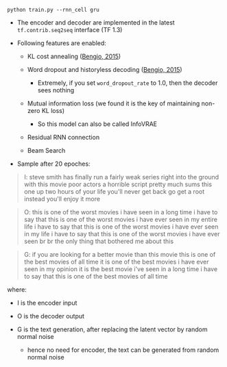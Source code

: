 ```
python train.py --rnn_cell gru
```
* The encoder and decoder are implemented in the latest ```tf.contrib.seq2seq``` interface (TF 1.3)

* Following features are enabled:

  * KL cost annealing ([Bengio, 2015](https://arxiv.org/abs/1511.06349))
  
  * Word dropout and historyless decoding ([Bengio, 2015](https://arxiv.org/abs/1511.06349))
    * Extremely, if you set ```word_dropout_rate``` to 1.0, then the decoder sees nothing
  
  * Mutual information loss (we found it is the key of maintaining non-zero KL loss)
    * So this model can also be called InfoVRAE
  
  * Residual RNN connection
  
  * Beam Search

* Sample after 20 epoches:
> I: steve smith has finally run a fairly weak series right into the ground with this movie poor actors <unk> a horrible script pretty much sums this one up two hours of your life you'll never get back go get a root <unk> instead you'll enjoy it more <pad> <pad> <pad> <pad> <pad> <pad> <pad> <pad> <pad> <pad> <pad> <pad> <pad> <pad> <pad> <pad> <pad> <pad> <pad> <pad> <pad> <pad> <pad> <pad> <pad> <pad> <pad> <pad> <pad> <pad> <pad> <pad> <pad>

> O: this is one of the worst movies i have seen in a long time i have to say that this is one of the worst movies i have ever seen in my entire life i have to say that this is one of the worst movies i have ever seen in my life i have to say that this is one of the worst movies i have ever seen br br the only thing that bothered me about this <end>

> G: if you are looking for a better movie than this movie this is one of the best movies of all time it is one of the best movies i have ever seen in my opinion it is the best movie i've seen in a long time i have to say that this is one of the best movies of all time <pad> <pad> <pad> <pad> <pad> <pad> <pad> <pad> <pad> <pad> <pad> <pad> <pad> <pad> <pad> <pad> <pad> <pad> <pad>

where:
* I is the encoder input

* O is the decoder output

* G is the text generation, after replacing the latent vector by random normal noise
    * hence no need for encoder, the text can be generated from random normal noise

